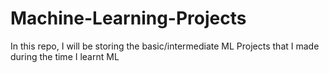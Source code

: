 # Machine-Learning-Projects
In this repo, I will be storing the basic/intermediate ML Projects that I made during the time I learnt ML
